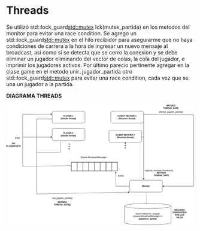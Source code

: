 # Threads
Se utilizó std::lock_guard<std::mutex> lck(mutex_partida) en los metodos del monitor para evitar una race condition.
Se agrego un std::lock_guard<std::mutex> en el hilo recibidor para asegurarme que no haya condiciones de carrera a la 
hora de ingresar un nuevo mensaje al broadcast, asi como si se detecta que se cerro la conexion y se debe eliminar un jugador eliminando
del vector de colas, la cola del jugador, e imprimir los jugadores activos.
Por último parecio pertinente agregar en la clase game en el metodo unir_jugador_partida otro std::lock_guard<std::mutex> para
evitar una race condition, cada vez que se una un jugador a la partida.


 **DIAGRAMA THREADS**


![img](./imagenes/thread.png)

